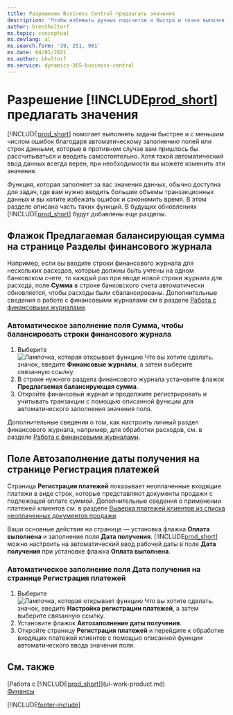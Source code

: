 ```yaml
---
title: Разрешение Business Central предлагать значения
description: 'Чтобы избежать ручных подсчетов и быстро и точно выполнять задачи, вы можете настроить автоматический ввод данных, чтобы программа Business Central заполняла выбранные поля.'
author: brentholtorf
ms.topic: conceptual
ms.devlang: al
ms.search.form: '39, 251, 981'
ms.date: 04/01/2021
ms.author: bholtorf
ms.service: dynamics-365-business-central
---
```

# Разрешение [!INCLUDE[prod_short](includes/prod_short.md)] предлагать значения
[!INCLUDE[prod_short](includes/prod_short.md)] помогает выполнять задачи быстрее и с меньшим числом ошибок благодаря автоматическому заполнению полей или строк данными, которые в противном случае вам пришлось бы рассчитываться и вводить самостоятельно. Хотя такой автоматический ввод данных всегда верен, при необходимости вы можете изменить эти значения.

Функция, которая заполняет за вас значения данных, обычно доступна для задач, где вам нужно вводить большие объемы транзакционных данных и вы хотите избежать ошибок и сэкономить время. В этом разделе описана часть таких функций. В будущих обновлениях [!INCLUDE[prod_short](includes/prod_short.md)] будут добавлены еще разделы.

## Флажок **Предлагаемая балансирующая сумма** на странице **Разделы финансового журнала**
Например, если вы вводите строки финансового журнала для нескольких расходов, которые должны быть учтены на одном банковском счете, то каждый раз при вводе новой строки журнала для расхода, поле **Сумма** в строке банковского счета автоматически обновляется, чтобы расходы были сбалансированы. Дополнительные сведения о работе с финансовыми журналами см в разделе [Работа с финансовыми журналами](ui-work-general-journals.md).

### Автоматическое заполнение поля **Сумма**, чтобы балансировать строки финансового журнала
1. Выберите ![Лампочка, которая открывает функцию Что вы хотите сделать.](media/ui-search/search_small.png "Что вы хотите сделать") значок, введите **Финансовые журналы**, а затем выберите связанную ссылку.
2. В строке нужного раздела финансового журнала установите флажок **Предлагаемая балансирующая сумма**.
3. Откройте финансовый журнал и продолжите регистрировать и учитывать транзакции с помощью описанной функции для автоматического заполнения значения поля.       

Дополнительные сведения о том, как настроить личный раздел финансового журнала, например, для обработки расходов, см. в разделе [Работа с финансовыми журналами](ui-work-general-journals.md).

## Поле **Автозаполнение даты получения** на странице **Регистрация платежей**
Страница **Регистрация платежей** показывает неоплаченные входящие платежи в виде строк, которые представляют документы продажи с подлежащей оплате суммой. Дополнительные сведения о применении платежей клиентов см. в разделе [Выверка платежей клиентов из списка неоплаченных документов продажи](receivables-how-reconcile-customer-payments-list-unpaid-sales-documents.md).

Ваши основные действия на странице — установка флажка **Оплата выполнена** и заполнение поля **Дата получения**. [!INCLUDE[prod_short](includes/prod_short.md)] можно настроить на автоматический ввод рабочей даты в поле **Дата получения** при установке флажка **Оплата выполнена**.

### Автоматическое заполнение поля **Дата получения** на странице **Регистрация платежей**
1. Выберите ![Лампочка, которая открывает функцию Что вы хотите сделать.](media/ui-search/search_small.png "Что вы хотите сделать") значок, введите **Настройка регистрации платежей**, а затем выберите связанную ссылку.
2. Установите флажок **Автозаполнение даты получения**.
3. Откройте страницу **Регистрация платежей** и перейдите к обработке входящих платежей клиентов с помощью описанной функции автоматического ввода значения поля.

## См. также
[Работа с [!INCLUDE[prod_short](includes/prod_short.md)]](ui-work-product.md)  
[Финансы](finance.md)


[!INCLUDE[footer-include](includes/footer-banner.md)]